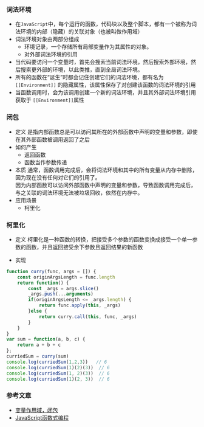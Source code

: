 ### 词法环境
- 在`JavaScript`中，每个运行的函数，代码块以及整个脚本，都有一个被称为词法环境的内部（隐藏）的关联对象（也被叫做作用域）
- 词法环境对象由两部分组成
    - 环境记录，一个存储所有局部变量作为其属性的对象。
    - 对外部词法环境的引用
- 当代码要访问一个变量时，首先会搜索当前词法环境，然后搜索外部环境，然后搜索更外部的环境，以此类推，直到全局词法环境。
- 所有的函数在“诞生”时都会记住创建它们的词法环境，都有名为 `[[Environment]]` 的隐藏属性，该属性保存了对创建该函数的词法环境的引用
- 当函数调用时，会为该调用创建一个新的词法环境，并且其外部词法环境引用获取于 `[[Environment]]`属性

### 闭包
- 定义
是指内部函数总是可以访问其所在的外部函数中声明的变量和参数，即使在其外部函数被调用返回了之后
- 如何产生
    - 返回函数
    - 函数当作参数传递
- 本质
通常，函数调用完成后，会将词法环境和其中的所有变量从内存中删除，因为现在没有任何对它们的引用了。<br>
因为内部函数可以访问外部函数中声明的变量和参数，导致函数调用完成后，与之关联的词法环境无法被垃圾回收，依然在内存中。
- 应用场景
    - 柯里化
### 柯里化
- 定义
柯里化是一种函数的转换，把接受多个参数的函数变换成接受一个单一参数的函数，并且返回接受余下参数且返回结果的新函数

- 实现
```js
function curry(func, args = []) {
    const originArgsLength = func.length
    return function() {
        const _args = args.slice()
        _args.push(...arguments)
        if(originArgsLength <= _args.length) {
            return func.apply(this, _args)
        }else {
            return curry.call(this, func, _args)
        }
    }
}
var sum = function(a, b, c) {
    return a + b + c
};
curriedSum = curry(sum)
console.log(curriedSum(1,2,3))   // 6
console.log(curriedSum(1)(2)(3))  // 6
console.log(curriedSum(1, 2)(3))  // 6
console.log(curriedSum(1)(2, 3))  // 6
```

### 参考文章
- [变量作用域，闭包](https://zh.javascript.info/closure)
- [JavaScript函数式编程](https://github.com/ecmadao/Coding-Guide/blob/master/Notes/JavaScript/JavaScript%E5%87%BD%E6%95%B0%E5%BC%8F%E7%BC%96%E7%A8%8B.md#%E6%9F%AF%E9%87%8C%E5%8C%96)